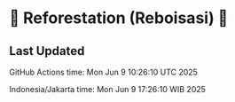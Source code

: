 
# 🌳 Reforestation (Reboisasi) 🌲

## Last Updated

GitHub Actions time: Mon Jun  9 10:26:10 UTC 2025

Indonesia/Jakarta time: Mon Jun  9 17:26:10 WIB 2025
